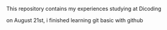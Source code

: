 This repository contains my experiences studying at Dicoding

on August 21st, i finished learning git basic with github 

